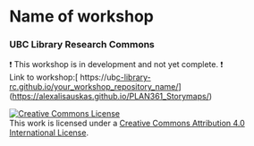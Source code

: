 # Name of workshop
### UBC Library Research Commons

:heavy_exclamation_mark: This workshop is in development and not yet complete. :heavy_exclamation_mark:    
Link to workshop:[ https://ub[c-library-rc.github.io/your_workshop_repository_name/](https://alexalisauskas.github.io/PLAN361_Storymaps/)](https://alexalisauskas.github.io/PLAN361_Storymaps/)

<a rel="license" href="http://creativecommons.org/licenses/by/4.0/"><img alt="Creative Commons License" style="border-width:0" src="https://i.creativecommons.org/l/by/4.0/88x31.png" /></a><br />This work is licensed under a <a rel="license" href="http://creativecommons.org/licenses/by/4.0/">Creative Commons Attribution 4.0 International License</a>.
